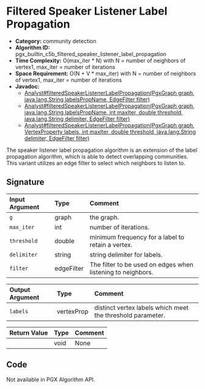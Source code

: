 # Filtered Speaker Listener Label Propagation

- **Category:** community detection
- **Algorithm ID:** pgx_builtin_c5b_filtered_speaker_listener_label_propagation
- **Time Complexity:** O(max_iter * N) with N = number of neighbors of vertex1, max_iter = number of iterations
- **Space Requirement:** O(N + V * max_iter) with N = number of neighbors of vertex1, max_iter = number of iterations
- **Javadoc:**
  - [Analyst#filteredSpeakerListenerLabelPropagation​(PgxGraph graph, java.lang.String labelsPropName, EdgeFilter filter)](https://docs.oracle.com/en/database/oracle/property-graph/24.3/spgjv/oracle/pgx/api/Analyst.html#filteredSpeakerListenerLabelPropagation_oracle_pgx_api_PgxGraph_java_lang_String_oracle_pgx_api_filter_EdgeFilter_)
  - [Analyst#filteredSpeakerListenerLabelPropagation​(PgxGraph graph, java.lang.String labelsPropName, int maxIter, double threshold, java.lang.String delimiter, EdgeFilter filter)](https://docs.oracle.com/en/database/oracle/property-graph/24.3/spgjv/oracle/pgx/api/Analyst.html#filteredSpeakerListenerLabelPropagation_oracle_pgx_api_PgxGraph_java_lang_String_int_double_java_lang_String_oracle_pgx_api_filter_EdgeFilter_)
  - [Analyst#filteredSpeakerListenerLabelPropagation(PgxGraph graph, VertexProperty labels, int maxIter, double threshold, java.lang.String delimiter, EdgeFilter filter)](https://docs.oracle.com/en/database/oracle/property-graph/24.3/spgjv/oracle/pgx/api/Analyst.html#filteredSpeakerListenerLabelPropagationAsync_oracle_pgx_api_PgxGraph_java_lang_String_int_double_java_lang_String_oracle_pgx_api_filter_EdgeFilter_)

The speaker listener label propagation algorithm is an extension of the label propagation algorithm, which is able to detect overlapping communities. This variant utilizes an edge filter to select which neighbors to listen to.

## Signature

| Input Argument | Type | Comment |
| :--- | :--- | :--- |
| `g` | graph | the graph. |
| `max_iter` | int | number of iterations. |
| `threshold` | double | minimum frequency for a label to retain a vertex. |
| `delimiter` | string | string delimiter for labels. |
| `filter` | edgeFilter | The filter to be used on edges when listening to neighbors. |

| Output Argument | Type | Comment |
| :--- | :--- | :--- |
| `labels` | vertexProp<string> | distinct vertex labels which meet the threshold parameter. |

| Return Value | Type | Comment |
| :--- | :--- | :--- |
| | void | None |

## Code

Not available in PGX Algorithm API.
